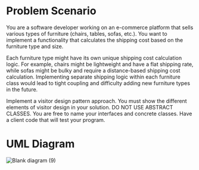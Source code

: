 # Problem Scenario

You are a software developer working on an e-commerce platform that sells various types of furniture (chairs, tables, sofas, etc.). You want to implement a functionality that calculates the shipping cost based on the furniture type and size.

Each furniture type might have its own unique shipping cost calculation logic. For example, chairs might be lightweight and have a flat shipping rate, while sofas might be bulky and require a distance-based shipping cost calculation. Implementing separate shipping logic within each furniture class would lead to tight coupling and difficulty adding new furniture types in the future.

Implement a visitor design pattern approach. You must show the different elements of visitor design in your solution. DO NOT USE ABSTRACT CLASSES. You are free to name your interfaces and concrete classes. Have a client code that will test your program.


# UML Diagram
![Blank diagram (9)](https://github.com/SamanthaPaulineInes/INES_visitorPatter_LabHw4/assets/142489430/62c9c4c4-9078-408d-bf32-f3f66e05713d)
